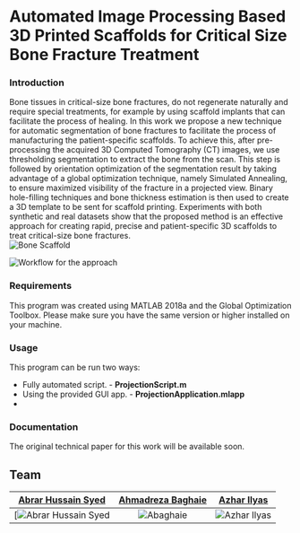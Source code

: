 # Automated Image Processing Based 3D Printed Scaffolds for Critical Size Bone Fracture Treatment

### Introduction
Bone tissues in critical-size bone fractures, do not regenerate naturally and require special treatments, for example by using scaffold implants that can facilitate the process of healing. In this work we propose a new technique for automatic segmentation of bone fractures to facilitate the process of manufacturing the patient-specific scaffolds. To achieve this, after pre-processing the acquired 3D Computed Tomography (CT) images, we use thresholding segmentation to extract the bone from the scan. This step is followed by orientation optimization of the segmentation result by taking advantage of a global optimization technique, namely Simulated Annealing, to ensure maximized visibility of the fracture in a projected view. Binary hole-filling techniques and bone thickness estimation is then used to create a 3D template to be sent for scaffold printing. Experiments with both synthetic and real datasets show that the proposed method is an effective approach for creating rapid, precise and patient-specific 3D scaffolds to treat critical-size bone fractures.  
![Bone Scaffold](https://i.imgur.com/2RhLnXO.jpg)

![Workflow for the approach](https://i.imgur.com/AWQE0vJ.png)

### Requirements
This program was created using MATLAB 2018a and the Global Optimization Toolbox. Please make sure you have the same version or higher installed on your machine.

### Usage

This program can be run two ways:
- Fully automated script. - **ProjectionScript.m**
- Using the provided GUI app. - **ProjectionApplication.mlapp**
- 
### Documentation

The original technical paper for this work will be available soon.

## Team

|                <a href="https://github.com/moxenseya" target="_blank">**Abrar Hussain Syed**</a>                |       <a href="https://www.linkedin.com/in/abaghaie/" target="_blank">**Ahmadreza Baghaie**</a>       |         <a href="https://www.researchgate.net/profile/Azhar_Ilyas" target="_blank">**Azhar Ilyas**</a>          |
| :----------------------------------------------------------------------------------------------------------------: | :-----------------------------------------------------------------------------: | :-----------------------------------------------------------------------------------: |
| [![Abrar Hussain Syed](https://moxenseya.me/img/Face1.jpg) |                  ![Abaghaie](https://media.licdn.com/dms/image/C4E03AQHTlW3tNj-m5Q/profile-displayphoto-shrink_800_800/0?e=1577923200&v=beta&t=Eal41oAW0KUdQmtzJraA1-x4Z8b__uCmMsUhVzlxtA4)|                    ![Azhar Ilyas](https://www.dentistrytoday.com/media/k2/items/cache/55d4420dd6cd56f2e756dd2f75804f62_XL.jpg) 
            
<!--stackedit_data:
eyJoaXN0b3J5IjpbLTIzNzg1NjczNywtMTc5NTc2MjM1MSwtMT
Q3ODYzMjE3NywtMjk5NTk4LDE2MTc0MzY4NDhdfQ==
-->